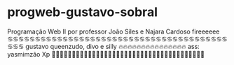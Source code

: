 # progweb-gustavo-sobral
Programação Web II por professor João Siles e Najara Cardoso
fireeeeee ♋♋♋♋♋♋♋♋♋♋♋♋♋♋♋♋♋♋♋♋♋♋♋♋♋♋♋♋♋♋♋♋♋♋♋♋♋♋♋♋♋♋♋
gustavo queenzudo, divo e silly 🔥🔥🔥🔥🔥🔥🔥🔥🔥🔥🔥🔥🔥🔥🔥
ass: yasmimzão Xp 🌈🌈🌈🌈🌈🌈🌈🌈🌈🌈🌈🌈🌈🌈🌈🌈🌈🌈🌈🌈🌈🌈🌈🌈🌈🌈🌈🌈🌈🌈🌈🌈🌈🌈🌈🌈🌈🌈
